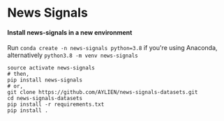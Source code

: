 # News Signals

#### Install news-signals in a new environment

Run `conda create -n news-signals python=3.8` if you're using Anaconda, alternatively `python3.8 -m venv news-signals`
```
source activate news-signals
# then, 
pip install news-signals
# or, 
git clone https://github.com/AYLIEN/news-signals-datasets.git
cd news-signals-datasets
pip install -r requirements.txt
pip install .
```
